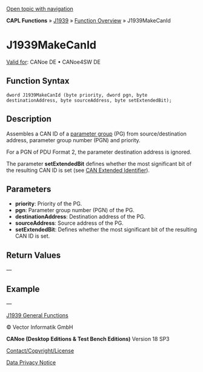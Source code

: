 [Open topic with navigation](../../../../../CANoeDEFamily.htm#Topics/CAPLFunctions/J1939/Functions/CAPLfunctionJ1939MakeCanId.md)

**CAPL Functions** » [J1939](../CAPLfunctionsJ1939StartPage.md) » [Function Overview](../CAPLfunctionsJ1939Overview.md) » J1939MakeCanId

# J1939MakeCanId

[Valid for](../../../Shared/FeatureAvailability.md): CANoe DE • CANoe4SW DE

## Function Syntax

```
dword J1939MakeCanId (byte priority, dword pgn, byte destinationAddress, byte sourceAddress, byte setExtendedBit);
```

## Description

Assembles a CAN ID of a [parameter group](../../../CANoeCANalyzer/J1939/j1939basics/j1939PGandPGN.md) (PG) from source/destination address, parameter group number (PGN) and priority.

For a PGN of PDU Format 2, the parameter destination address is ignored.

The parameter **setExtendedBit** defines whether the most significant bit of the resulting CAN ID is set (see [CAN Extended Identifier](../../../CANoeCANalyzer/General/CANExtendedIdentifier.md)).

## Parameters

- **priority**: Priority of the PG.
- **pgn**: Parameter group number (PGN) of the PG.
- **destinationAddress**: Destination address of the PG.
- **sourceAddress**: Source address of the PG.
- **setExtendedBit**: Defines whether the most significant bit of the resulting CAN ID is set.

## Return Values

—

## Example

—

[J1939 General Functions](../CAPLfunctionsJ1939Overview.md#General)

© Vector Informatik GmbH

**CANoe (Desktop Editions & Test Bench Editions)** Version 18 SP3

[Contact/Copyright/License](../../../Shared/ContactCopyrightLicense.md)

[Data Privacy Notice](https://www.vector.com/int/en/company/get-info/privacy-policy/)
